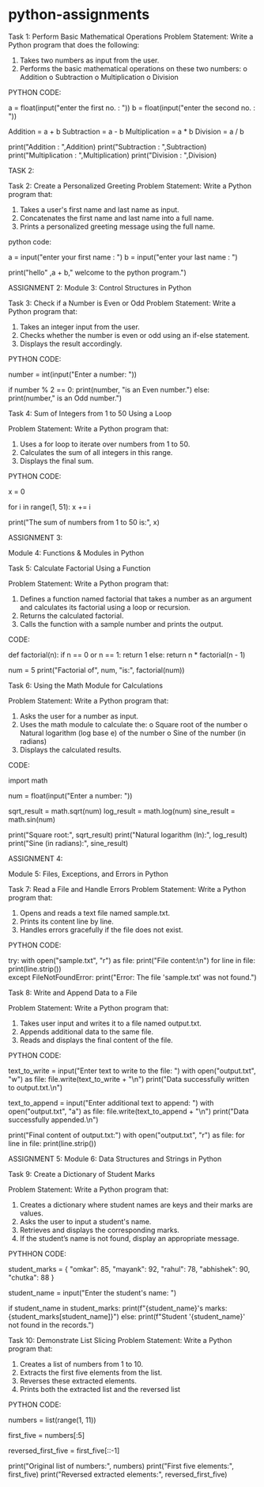 # python-assignments

Task 1: Perform Basic Mathematical Operations
Problem Statement: Write a Python program that does the following:
1.  Takes two numbers as input from the user.
2.  Performs the basic mathematical operations on these two numbers:
o	Addition
o	Subtraction
o	Multiplication
o	Division



PYTHON CODE:

a = float(input("enter the first no. : "))
b = float(input("enter the second no. : "))

Addition = a + b
Subtraction = a - b
Multiplication = a * b
Division = a / b

print("Addition : ",Addition)
print("Subtraction : ",Subtraction)
print("Multiplication : ",Multiplication)
print("Division : ",Division)





TASK 2:

Task 2: Create a Personalized Greeting
Problem Statement: Write a Python program that:
1.  Takes a user's first name and last name as input.
2.  Concatenates the first name and last name into a full name.
3.  Prints a personalized greeting message using the full name.




python code:


a = input("enter your first name : ")
b = input("enter your last name : ")

print("hello" ,a +  b," welcome to the python program.")






ASSIGNMENT 2:
Module 3: Control Structures in Python


Task 3: Check if a Number is Even or Odd
Problem Statement:  Write a Python program that:
1. 	Takes an integer input from the user.
2. 	Checks whether the number is even or odd using an if-else statement.
3. 	Displays the result accordingly.




PYTHON CODE:

number = int(input("Enter a number: "))

if number % 2 == 0:
    print(number, "is an Even number.")
else:
    print(number," is an Odd number.")



Task 4: Sum of Integers from 1 to 50 Using a Loop
 
Problem Statement: Write a Python program that:
1.   Uses a for loop to iterate over numbers from 1 to 50.
2.   Calculates the sum of all integers in this range.
3.   Displays the final sum.


PYTHON CODE:

x = 0

for i in range(1, 51):
    x += i  

print("The sum of numbers from 1 to 50 is:", x)




ASSIGNMENT 3:

Module 4: Functions & Modules in Python 


Task 5: Calculate Factorial Using a Function 


Problem Statement: Write a Python program that:
1.   Defines a function named factorial that takes a number as an argument and calculates its factorial using a loop or recursion.
2.   Returns the calculated factorial.
3.   Calls the function with a sample number and prints the output.

CODE:

def factorial(n):
    if n == 0 or n == 1:
        return 1
    else:
        return n * factorial(n - 1)

num = 5
print("Factorial of", num, "is:", factorial(num))




Task 6: Using the Math Module for Calculations
 
Problem Statement: Write a Python program that:
1.   Asks the user for a number as input.
2.   Uses the math module to calculate the:
o   Square root of the number
o   Natural logarithm (log base e) of the number
o   Sine of the number (in radians)
3.   Displays the calculated results.

CODE:

import math

num = float(input("Enter a number: "))

sqrt_result = math.sqrt(num)
log_result = math.log(num)
sine_result = math.sin(num)

print("Square root:", sqrt_result)
print("Natural logarithm (ln):", log_result)
print("Sine (in radians):", sine_result)



ASSIGNMENT 4:

Module 5: Files, Exceptions, and Errors in Python
 
Task 7: Read a File and Handle Errors 
Problem Statement:  Write a Python program that:
1.   Opens and reads a text file named sample.txt.
2.   Prints its content line by line.
3.   Handles errors gracefully if the file does not exist.
 

PYTHON CODE:

try:
       with open("sample.txt", "r") as file:
        print("File content:\n")
        for line in file:
            print(line.strip())  
except FileNotFoundError:
    print("Error: The file 'sample.txt' was not found.")



Task 8: Write and Append Data to a File
 
Problem Statement: Write a Python program that:
1.   Takes user input and writes it to a file named output.txt.
2.   Appends additional data to the same file.
3.   Reads and displays the final content of the file.


PYTHON CODE:

text_to_write = input("Enter text to write to the file: ")
with open("output.txt", "w") as file:
    file.write(text_to_write + "\n")
print("Data successfully written to output.txt.\n")

text_to_append = input("Enter additional text to append: ")
with open("output.txt", "a") as file:
    file.write(text_to_append + "\n")
print("Data successfully appended.\n")

print("Final content of output.txt:")
with open("output.txt", "r") as file:
    for line in file:
        print(line.strip())



ASSIGNMENT 5:
Module 6: Data Structures and Strings in Python
 
Task 9: Create a Dictionary of Student Marks

Problem Statement: Write a Python program that:
1.   Creates a dictionary where student names are keys and their marks are values.
2.   Asks the user to input a student's name.
3.   Retrieves and displays the corresponding marks.
4.   If the student’s name is not found, display an appropriate message.

PYTHHON CODE:

student_marks = {
    "omkar": 85,
    "mayank": 92,
    "rahul": 78,
    "abhishek": 90,
    "chutka": 88
}

student_name = input("Enter the student's name: ")

if student_name in student_marks:
    print(f"{student_name}'s marks: {student_marks[student_name]}")
else:
    print(f"Student '{student_name}' not found in the records.")


Task 10: Demonstrate List Slicing 
Problem Statement: Write a Python program that:
1.   Creates a list of numbers from 1 to 10.
2.   Extracts the first five elements from the list.
3.   Reverses these extracted elements.
4.   Prints both the extracted list and the reversed list


PYTHON CODE:

numbers = list(range(1, 11))

first_five = numbers[:5]

reversed_first_five = first_five[::-1]

print("Original list of numbers:", numbers)
print("First five elements:", first_five)
print("Reversed extracted elements:", reversed_first_five)









    

























